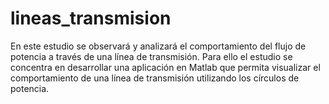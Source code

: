 # lineas_transmision
En este estudio se observará y analizará el comportamiento del flujo de potencia a través de una línea de transmisión. Para ello el estudio se concentra en desarrollar una aplicación en Matlab que permita visualizar el comportamiento de una línea de transmisión utilizando los círculos de potencia.

